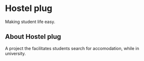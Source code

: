 # Hostel plug 
Making student life easy.

## About Hostel plug

A project the facilitates students search for accomodation, while in university.

